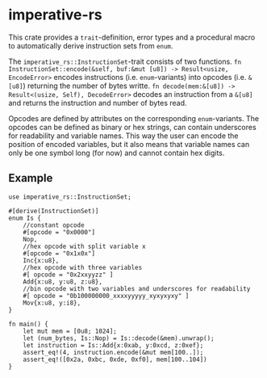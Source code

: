 # imperative-rs

This crate provides a `trait`-definition, error types and a procedural macro to automatically derive
instruction sets from `enum`.

The `imperative_rs::InstructionSet`-trait consists of two functions. 
`fn InstructionSet::encode(&self, buf:&mut [u8]) -> Result<usize, EncodeError>` encodes instructions
 (i.e. `enum`-variants) into opcodes (i.e. `&[u8]`) returning the number of bytes writte.
`fn decode(mem:&[u8]) -> Result<(usize, Self), DecodeError>` decodes an instruction from a `&[u8]` and
returns the instruction and number of bytes read.

Opcodes are defined by attributes on the corresponding `enum`-variants. The opcodes can be defined as
binary or hex strings, can contain underscores for readability and variable names. This way the user can
encode the position of encoded variables, but it also means that variable names can only be one symbol long (for now)
and cannot contain hex digits. 

## Example
```
use imperative_rs::InstructionSet;

#[derive(InstructionSet)]
enum Is {
    //constant opcode
    #[opcode = "0x0000"]
    Nop,
    //hex opcode with split variable x
    #[opcode = "0x1x0x"]
    Inc{x:u8},
    //hex opcode with three variables
    #[ opcode = "0x2xxyyzz" ]
    Add{x:u8, y:u8, z:u8},
    //bin opcode with two variables and underscores for readability
    #[ opcode = "0b100000000_xxxxyyyyy_xyxyxyxy" ]
    Mov{x:u8, y:i8},
}

fn main() {
    let mut mem = [0u8; 1024];
    let (num_bytes, Is::Nop) = Is::decode(&mem).unwrap();
    let instruction = Is::Add{x:0xab, y:0xcd, z:0xef};
    assert_eq!(4, instruction.encode(&mut mem[100..]);
    assert_eq!([0x2a, 0xbc, 0xde, 0xf0], mem[100..104])
}

```